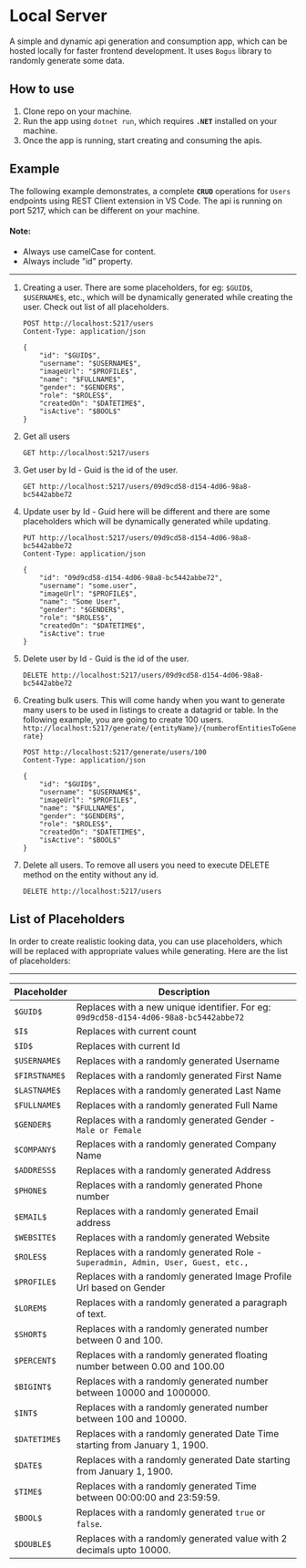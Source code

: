 # Local Server
A simple and dynamic api generation and consumption app, which can be hosted locally for faster frontend development. It uses `Bogus` library to randomly generate some data.

## How to use
1. Clone repo on your machine.
1. Run the app using `dotnet run`, which requires **`.NET`** installed on your machine.
1. Once the app is running, start creating and consuming the apis.

## Example
The following example demonstrates, a complete **`CRUD`** operations for `Users` endpoints using REST Client extension in VS Code. The api is running on port 5217, which can be different on your machine.

#### Note:
- Always use camelCase for content.
- Always include "id" property.

---

1. Creating a user. There are some placeholders, for eg: `$GUID$`, `$USERNAME$`, etc., which will be dynamically generated while creating the user. Check out list of all placeholders.
    ```
    POST http://localhost:5217/users
    Content-Type: application/json

    {
        "id": "$GUID$",
        "username": "$USERNAME$",    
        "imageUrl": "$PROFILE$",    
        "name": "$FULLNAME$",
        "gender": "$GENDER$",
        "role": "$ROLES$",
        "createdOn": "$DATETIME$",
        "isActive": "$BOOL$"
    }
    ```

1. Get all users
    ```
    GET http://localhost:5217/users    
    ```

1. Get user by Id - Guid is the id of the user.
    ```
    GET http://localhost:5217/users/09d9cd58-d154-4d06-98a8-bc5442abbe72
    ```

1. Update user by Id - Guid here will be different and there are some placeholders which will be dynamically generated while updating.
    ```
    PUT http://localhost:5217/users/09d9cd58-d154-4d06-98a8-bc5442abbe72
    Content-Type: application/json

    {
        "id": "09d9cd58-d154-4d06-98a8-bc5442abbe72",
        "username": "some.user",    
        "imageUrl": "$PROFILE$",    
        "name": "Some User",
        "gender": "$GENDER$",
        "role": "$ROLES$",
        "createdOn": "$DATETIME$",
        "isActive": true
    }
    ```

1. Delete user by Id - Guid is the id of the user.
    ```
    DELETE http://localhost:5217/users/09d9cd58-d154-4d06-98a8-bc5442abbe72
    ```

1. Creating bulk users. This will come handy when you want to generate many users to be used in listings to create a datagrid or table. In the following example, you are going to create 100 users. `http://localhost:5217/generate/{entityName}/{numberofEntitiesToGenerate}`
    ```
    POST http://localhost:5217/generate/users/100
    Content-Type: application/json

    {
        "id": "$GUID$",
        "username": "$USERNAME$",    
        "imageUrl": "$PROFILE$",    
        "name": "$FULLNAME$",
        "gender": "$GENDER$",
        "role": "$ROLES$",
        "createdOn": "$DATETIME$",
        "isActive": "$BOOL$"
    }
    ```

1. Delete all users. To remove all users you need to execute DELETE method on the entity without any id.
    ```
    DELETE http://localhost:5217/users
    ```

## List of Placeholders

In order to create realistic looking data, you can use placeholders, which will be replaced with appropriate values while generating. Here are the list of placeholders:

-----------------------------------------------
| Placeholder           | Description          
|-----------------------|----------------------
| `$GUID$`              | Replaces with a new unique identifier. For eg: `09d9cd58-d154-4d06-98a8-bc5442abbe72`
| `$I$`                 | Replaces with current count
| `$ID$`                | Replaces with current Id
| `$USERNAME$`          | Replaces with a randomly generated Username
| `$FIRSTNAME$`         | Replaces with a randomly generated First Name
| `$LASTNAME$`          | Replaces with a randomly generated Last Name
| `$FULLNAME$`          | Replaces with a randomly generated Full Name
| `$GENDER$`            | Replaces with a randomly generated Gender - `Male or Female`
| `$COMPANY$`           | Replaces with a randomly generated Company Name
| `$ADDRESS$`           | Replaces with a randomly generated Address
| `$PHONE$`             | Replaces with a randomly generated Phone number
| `$EMAIL$`             | Replaces with a randomly generated Email address
| `$WEBSITE$`           | Replaces with a randomly generated Website
| `$ROLES$`             | Replaces with a randomly generated Role - `Superadmin, Admin, User, Guest, etc.,`
| `$PROFILE$`           | Replaces with a randomly generated Image Profile Url based on Gender
| `$LOREM$`             | Replaces with a randomly generated a paragraph of text.
| `$SHORT$`             | Replaces with a randomly generated number between 0 and 100.
| `$PERCENT$`           | Replaces with a randomly generated floating number between 0.00 and 100.00
| `$BIGINT$`            | Replaces with a randomly generated number between 10000 and 1000000.
| `$INT$`               | Replaces with a randomly generated number between 100 and 10000.
| `$DATETIME$`          | Replaces with a randomly generated Date Time starting from January 1, 1900.
| `$DATE$`              | Replaces with a randomly generated Date starting from January 1, 1900.
| `$TIME$`              | Replaces with a randomly generated Time between 00:00:00 and 23:59:59.
| `$BOOL$`              | Replaces with a randomly generated `true` or `false`.
| `$DOUBLE$`            | Replaces with a randomly generated value with 2 decimals upto 10000.
